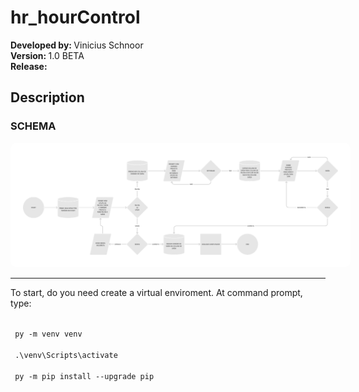 # hr_hourControl
 
 <b>Developed by: </b>Vinicius Schnoor<br>
 <b>Version: </b>1.0 BETA<br>
 <b>Release: </b>
 <h2>Description</h2>
 <h3>SCHEMA</h3>
 <img src='SCHEMA.png' style='background-color:#fff; padding: 20px; border-radius: 10px;'>
 <hr>
 <p>To start, do you need create a virtual enviroment. At command prompt, type:</p>
 <code>
 py -m venv venv<br>
 .\venv\Scripts\activate<br>
 py -m pip install --upgrade pip
 </code>